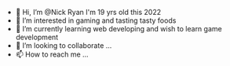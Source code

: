 - 👋 Hi, I’m @Nick Ryan I'm 19 yrs old this 2022
- 👀 I’m interested in gaming and tasting tasty foods
- 🌱 I’m currently learning web developing and wish to learn game development
- 💞️ I’m looking to collaborate ...
- 📫 How to reach me ...

<!---
Kalma123/Kalma123 is a ✨ special ✨ repository because its `README.md` (this file) appears on your GitHub profile.
You can click the Preview link to take a look at your changes.
--->
